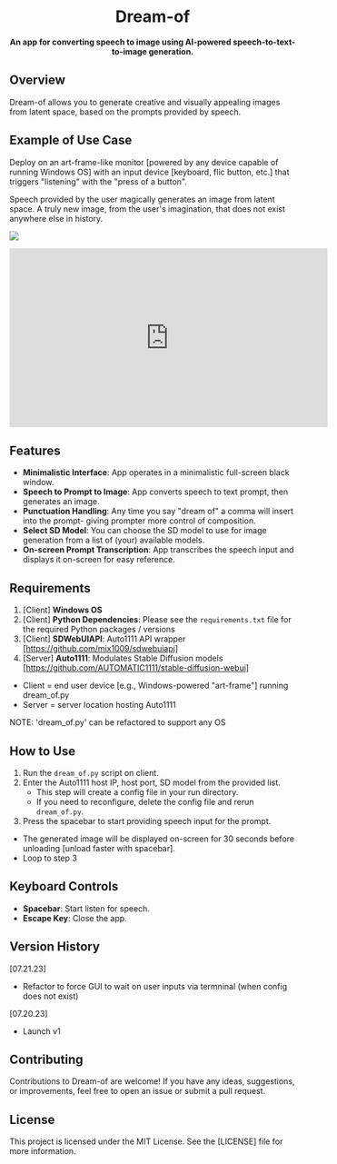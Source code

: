 <h1 align="center">Dream-of</h1>

<p align="center">
  <strong>An app for converting speech to image using AI-powered speech-to-text-to-image generation.</strong>
</p>

## Overview

Dream-of allows you to generate creative and visually appealing images from latent space, based on the prompts provided by speech.

## Example of Use Case

Deploy on an art-frame-like monitor [powered by any device capable of running Windows OS] with an input device [keyboard, flic button, etc.] that triggers "listening" with the "press of a button".

Speech provided by the user magically generates an image from latent space. A truly new image, from the user's imagination, that does not exist anywhere else in history.

[![](https://youtube.com/shorts/sHMLz7atako?si=rB6_Li8eKEtl6B_h)](https://youtu.be/sHMLz7atako?si=rB6_Li8eKEtl6B_h)


<center>
 <iframe width="560" 
         height="315" 
         src="https://youtube.com/shorts/sHMLz7atako?si=rB6_Li8eKEtl6B_h" 
         title="YouTube video player" 
         frameborder="0" 
         allow="accelerometer; autoplay; clipboard-write; encrypted-media; gyroscope; picture-in-picture" 
         allowfullscreen>
 </iframe>
</center>

## Features

- **Minimalistic Interface**: App operates in a minimalistic full-screen black window.
- **Speech to Prompt to Image**: App converts speech to text prompt, then generates an image.
- **Punctuation Handling**: Any time you say "dream of" a comma will insert into the prompt- giving prompter more control of composition.
- **Select SD Model**: You can choose the SD model to use for image generation from a list of (your) available models.
- **On-screen Prompt Transcription**: App transcribes the speech input and displays it on-screen for easy reference.

## Requirements

1. [Client] **Windows OS**
2. [Client] **Python Dependencies**: Please see the `requirements.txt` file for the required Python packages / versions
3. [Client] **SDWebUIAPI**: Auto1111 API wrapper [https://github.com/mix1009/sdwebuiapi]
4. [Server] **Auto1111**: Modulates Stable Diffusion models [https://github.com/AUTOMATIC1111/stable-diffusion-webui]

* Client = end user device [e.g., Windows-powered "art-frame"] running dream_of.py
* Server = server location hosting Auto1111

NOTE: 'dream_of.py' can be refactored to support any OS

## How to Use

1. Run the `dream_of.py` script on client.
2. Enter the Auto1111 host IP, host port, SD model from the provided list.
   - This step will create a config file in your run directory.
   - If you need to reconfigure, delete the config file and rerun `dream_of.py`.
3. Press the spacebar to start providing speech input for the prompt.
* The generated image will be displayed on-screen for 30 seconds before unloading [unload faster with spacebar].
* Loop to step 3

## Keyboard Controls

- **Spacebar**: Start listen for speech.
- **Escape Key**: Close the app.

## Version History

[07.21.23]
- Refactor to force GUI to wait on user inputs via termninal (when config does not exist)
  
[07.20.23]
- Launch v1

## Contributing

Contributions to Dream-of are welcome! If you have any ideas, suggestions, or improvements, feel free to open an issue or submit a pull request.

## License

This project is licensed under the MIT License. See the [LICENSE] file for more information.

